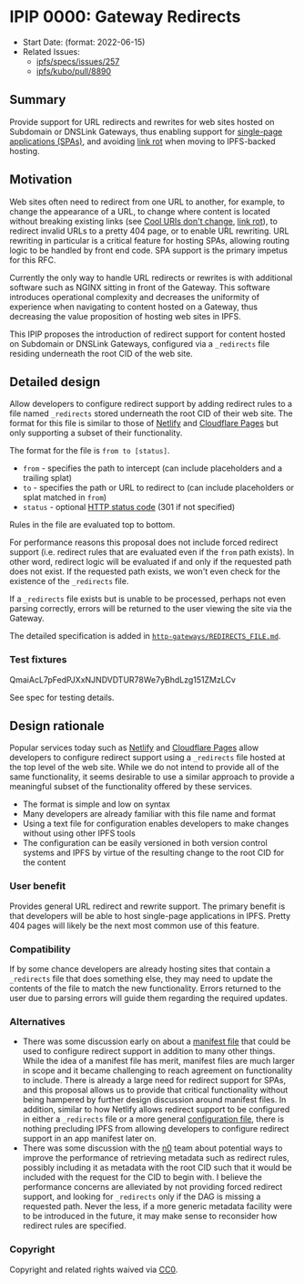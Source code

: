 # IPIP 0000: Gateway Redirects

- Start Date: (format: 2022-06-15)
- Related Issues:
  - [ipfs/specs/issues/257](https://github.com/ipfs/specs/issues/257)
  - [ipfs/kubo/pull/8890](https://github.com/ipfs/kubo/pull/8890)

## Summary

Provide support for URL redirects and rewrites for web sites hosted on Subdomain or DNSLink Gateways, thus enabling support for [single-page applications (SPAs)](https://en.wikipedia.org/wiki/Single-page_application), and avoiding  [link rot](https://en.wikipedia.org/wiki/Link_rot) when moving to IPFS-backed hosting.

## Motivation

Web sites often need to redirect from one URL to another, for example, to change the appearance of a URL, to change where content is located without breaking existing links (see [Cool URIs don't change](https://www.w3.org/Provider/Style/URI), [link rot](https://en.wikipedia.org/wiki/Link_rot)), to redirect invalid URLs to a pretty 404 page, or to enable URL rewriting.
URL rewriting in particular is a critical feature for hosting SPAs, allowing routing logic to be handled by front end code. SPA support is the primary impetus for this RFC.

Currently the only way to handle URL redirects or rewrites is with additional software such as NGINX sitting in front of the Gateway. This software introduces operational complexity and decreases the uniformity of experience when navigating to content hosted on a Gateway, thus decreasing the value proposition of hosting web sites in IPFS.

This IPIP proposes the introduction of redirect support for content hosted on Subdomain or DNSLink Gateways, configured via a `_redirects` file residing underneath the root CID of the web site.

## Detailed design

Allow developers to configure redirect support by adding redirect rules to a file named `_redirects` stored underneath the root CID of their web site.
The format for this file is similar to those of [Netlify](https://docs.netlify.com/routing/redirects/#syntax-for-the-redirects-file) and [Cloudflare Pages](https://developers.cloudflare.com/pages/platform/redirects) but only supporting a subset of their functionality.

The format for the file is `from to [status]`.

- `from` - specifies the path to intercept (can include placeholders and a trailing splat)
- `to` - specifies the path or URL to redirect to (can include placeholders or splat matched in `from`)
- `status` - optional [HTTP status code](https://developer.mozilla.org/en-US/docs/Web/HTTP/Status) (301 if not specified)

Rules in the file are evaluated top to bottom.

For performance reasons this proposal does not include forced redirect support (i.e. redirect rules that are evaluated even if the `from` path exists). In other word, redirect logic will be evaluated if and only if the requested path does not exist.  If the requested path exists, we won't even check for the existence of the `_redirects` file.

If a `_redirects` file exists but is unable to be processed, perhaps not even parsing correctly, errors will be returned to the user viewing the site via the Gateway.

The detailed specification is added in [`http-gateways/REDIRECTS_FILE.md`](../http-gateways/REDIRECTS_FILE.md).

### Test fixtures
QmaiAcL7pFedPJXxNJNDVDTUR78We7yBhdLzg151ZMzLCv

See spec for testing details.

## Design rationale

Popular services today such as [Netlify](https://docs.netlify.com/routing/redirects/#syntax-for-the-redirects-file) and [Cloudflare Pages](https://developers.cloudflare.com/pages/platform/redirects) allow developers to configure redirect support
using a `_redirects` file hosted at the top level of the web site. While we do not intend to provide all of the same functionality, it seems desirable to use a similar approach to provide a meaningful subset of the functionality offered by these services.

- The format is simple and low on syntax
- Many developers are already familiar with this file name and format
- Using a text file for configuration enables developers to make changes without using other IPFS tools
- The configuration can be easily versioned in both version control systems and IPFS by virtue of the resulting change to the root CID for the content

### User benefit

Provides general URL redirect and rewrite support.
The primary benefit is that developers will be able to host single-page applications in IPFS.
Pretty 404 pages will likely be the next most common use of this feature.

### Compatibility

If by some chance developers are already hosting sites that contain a `_redirects` file that does something else, they may need to update the contents of the file to match the new functionality. Errors returned to the user due to parsing errors will guide them regarding the required updates.

### Alternatives

- There was some discussion early on about a [manifest file](https://github.com/ipfs/specs/issues/257) that could be used to configure redirect support in addition to many other things. While the idea of a manifest file has merit, manifest files are much larger in scope and it became challenging to reach agreement on functionality to include.
There is already a large need for redirect support for SPAs, and this proposal allows us to provide that critical functionality without being hampered by further design discussion around manifest files.
In addition, similar to how Netlify allows redirect support to be configured in either a `_redirects` file or a more general [configuration file](https://docs.netlify.com/configure-builds/file-based-configuration/#redirects), there is nothing precluding IPFS from allowing developers to configure redirect support in an app manifest later on.
- There was some discussion with the [n0](https://github.com/n0-computer/) team about potential ways to improve the performance of retrieving metadata such as redirect rules, possibly including it as metadata with the root CID such that it would be included with the request for the CID to begin with.
I believe the performance concerns are alleviated by not providing forced redirect support, and looking for `_redirects` only if the DAG is missing a requested path.  Never the less, if a more generic metadata facility were to be introduced in the future, it may make sense to reconsider how redirect rules are specified.

### Copyright

Copyright and related rights waived via [CC0](https://creativecommons.org/publicdomain/zero/1.0/).
